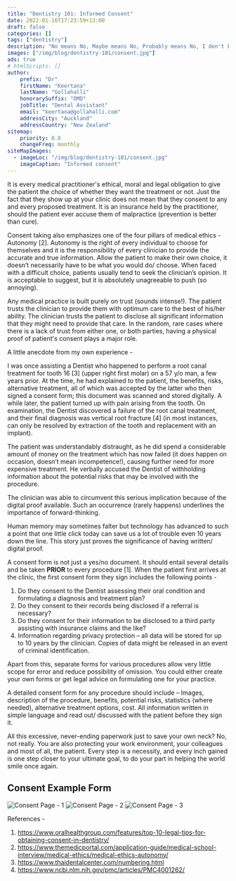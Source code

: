 ```yaml
---
title: "Dentistry 101: Informed Consent"
date: 2022-01-16T17:23:59+13:00
draft: false
categories: []
tags: ["dentistry"]
description: "No means No, Maybe means No, Probably means No, I don't know means No. Only Yes means Yes!"
images: ["/img/blog/dentistry-101/consent.jpg"]
ads: true
# htmlScripts: []
author:
    prefix: "Dr"
    firstName: "Keertana"
    lastName: "Gollahalli"
    honorarySuffix: "DMD"
    jobTitle: "Dental Assistant"
    email: "keertana@gollahalli.com"
    addressCity: "Auckland"
    addressCountry: "New Zealand"
sitemap:
    priority: 0.8
    changeFreq: monthly
siteMapImages:
  - imageLoc: "/img/blog/dentistry-101/consent.jpg"
    imageCaption: "Informed consent"
---
```


It is every medical practitioner's ethical, moral and legal obligation to give the patient the choice of whether they want the treatment or not. Just the fact that they show up at your clinic does not mean that they consent to any and every proposed treatment. It is an insurance held by the practitioner, should the patient ever accuse them of malpractice (prevention is better than cure). 

Consent taking also emphasizes one of the four pillars of medical ethics - Autonomy [2]. Autonomy is the right of every individual to choose for themselves and it is the responsibility of every clinician to provide the accurate and true information. Allow the patient to make their own choice, it doesn’t necessarily have to be what you would do/ choose. When faced with a difficult choice, patients usually tend to seek the clinician’s opinion. It is acceptable to suggest, but it is absolutely unagreeable to push (so annoying). 

Any medical practice is built purely on trust (sounds intense!). The patient trusts the clinician to provide them with optimum care to the best of his/her ability. The clinician trusts the patient to disclose all significant information that they might need to provide that care. In the random, rare cases where there is a lack of trust from either one, or both parties, having a physical proof of patient's consent plays a major role. 

A little anecdote from my own experience -

I was once assisting a Dentist who happened to perform a root canal treatment for tooth 16 [3] (upper right first molar) on a 57 y/o man, a few years prior. At the time, he had explained to the patient, the benefits, risks, alternative treatment, all of which was accepted by the latter who then signed a consent form; this document was scanned and stored digitally. A while later, the patient turned up with pain arising from the tooth. On examination, the Dentist discovered a failure of the root canal treatment, and their final diagnosis was vertical root fracture [4] (in most instances, can only be resolved by extraction of the tooth and replacement with an implant).

The patient was understandably distraught, as he did spend a considerable amount of money on the treatment which has now failed (it does happen on occasion, doesn’t mean incompetence!), causing further need for more expensive treatment. He verbally accused the Dentist of withholding information about the potential risks that may be involved with the procedure. 

The clinician was able to circumvent this serious implication because of the digital proof available. Such an occurrence (rarely happens) underlines the importance of forward-thinking. 

Human memory may sometimes falter but technology has advanced to such a point that one little click today can save us a lot of trouble even 10 years down the line. This story just proves the significance of having written/ digital proof. 

A consent form is not just a yes/no document. It should entail several details and be taken **PRIOR** to every procedure [1]. When the patient first arrives at the clinic, the first consent form they sign includes the following points - 

1. Do they consent to the Dentist assessing their oral condition and formulating a diagnosis and treatment plan? 
2. Do they consent to their records being disclosed if a referral is necessary? 
3. Do they consent for their information to be disclosed to a third party assisting with insurance claims and the like?
4. Information regarding privacy protection – all data will be stored for up to 10 years by the clinician. Copies of data might be released in an event of criminal identification. 

Apart from this, separate forms for various procedures allow very little scope for error and reduce possibility of omission. You could either create your own forms or get legal advice on formulating one for your practice.

A detailed consent form for any procedure should include – Images, description of the procedure, benefits, potential risks, statistics (where needed), alternative treatment options, cost. All information written in simple language and read out/ discussed with the patient before they sign it. 

All this excessive, never-ending paperwork just to save your own neck? No, not really. You are also protecting your work environment, your colleagues and most of all, the patient. Every step is a necessity, and every inch gained is one step closer to your ultimate goal, to do your part in helping the world smile once again. 

## Consent Example Form

![Consent Page - 1](/img/blog/dentistry-101/consent/consent-p1.png)
![Consent Page - 2](/img/blog/dentistry-101/consent/consent-p2.png)
![Consent Page - 3](/img/blog/dentistry-101/consent/consent-p3.png)

References - 

1. https://www.oralhealthgroup.com/features/top-10-legal-tips-for-obtaining-consent-in-dentistry/
2. https://www.themedicportal.com/application-guide/medical-school-interview/medical-ethics/medical-ethics-autonomy/
3. https://www.thaidentalcenter.com/numbering.html
4. https://www.ncbi.nlm.nih.gov/pmc/articles/PMC4001262/
